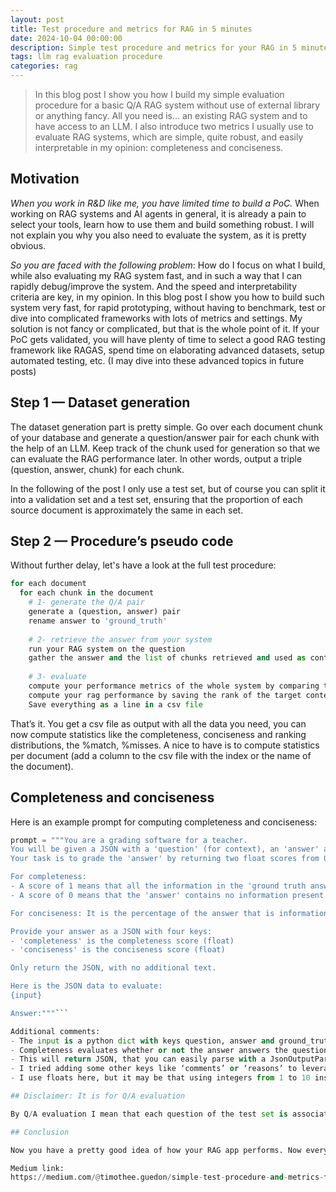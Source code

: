 ```yaml
---
layout: post
title: Test procedure and metrics for RAG in 5 minutes
date: 2024-10-04 00:00:00
description: Simple test procedure and metrics for your RAG in 5 minutes
tags: llm rag evaluation procedure
categories: rag
---
```


> In this blog post I show you how I build my simple evaluation procedure for a basic Q/A RAG system without use of external library or anything fancy. All you need is… an existing RAG system and to have access to an LLM. I also introduce two metrics I usually use to evaluate RAG systems, which are simple, quite robust, and easily interpretable in my opinion: completeness and conciseness.

## Motivation
*When you work in R&D like me, you have limited time to build a PoC.* When working on RAG systems and AI agents in general, it is already a pain to select your tools, learn how to use them and build something robust. I will not explain you why you also need to evaluate the system, as it is pretty obvious.

*So you are faced with the following problem*: How do I focus on what I build, while also evaluating my RAG system fast, and in such a way that I can rapidly debug/improve the system. And the speed and interpretability criteria are key, in my opinion. In this blog post I show you how to build such system very fast, for rapid prototyping, without having to benchmark, test or dive into complicated frameworks with lots of metrics and settings. My solution is not fancy or complicated, but that is the whole point of it. If your PoC gets validated, you will have plenty of time to select a good RAG testing framework like RAGAS, spend time on elaborating advanced datasets, setup automated testing, etc. (I may dive into these advanced topics in future posts)

## Step 1 — Dataset generation

The dataset generation part is pretty simple. Go over each document chunk of your database and generate a question/answer pair for each chunk with the help of an LLM. Keep track of the chunk used for generation so that we can evaluate the RAG performance later. In other words, output a triple (question, answer, chunk) for each chunk.

In the following of the post I only use a test set, but of course you can split it into a validation set and a test set, ensuring that the proportion of each source document is approximately the same in each set.

## Step 2 — Procedure’s pseudo code

Without further delay, let's have a look at the full test procedure:
```python
for each document
  for each chunk in the document
    # 1- generate the Q/A pair
    generate a (question, answer) pair
    rename answer to 'ground_truth'
    
    # 2- retrieve the answer from your system
    run your RAG system on the question
    gather the answer and the list of chunks retrieved and used as context
    
    # 3- evaluate
    compute your performance metrics of the whole system by comparing the answer and the ground_truth
    compute your rag performance by saving the rank of the target context in the contexts list that has been retrieved by your system. If the target context is not there, the rank is set to None or something equivalent.
    Save everything as a line in a csv file
```

That’s it. You get a csv file as output with all the data you need, you can now compute statistics like the completeness, conciseness and ranking distributions, the %match, %misses. A nice to have is to compute statistics per document (add a column to the csv file with the index or the name of the document).

## Completeness and conciseness

Here is an example prompt for computing completeness and conciseness:

```python
prompt = """You are a grading software for a teacher.
You will be given a JSON with a 'question' (for context), an 'answer' and a 'ground truth answer'.
Your task is to grade the 'answer' by returning two float scores from 0 to 1: 'completeness' and 'conciseness'. 

For completeness:
- A score of 1 means that all the information in the 'ground truth answer' can be found in the 'answer'. No matter if the answer contains more information than expected.
- A score of 0 means that the 'answer' contains no information present in the 'ground truth answer'.

For conciseness: It is the percentage of the answer that is information present in the ground truth.

Provide your answer as a JSON with four keys: 
- 'completeness' is the completeness score (float)
- 'conciseness' is the conciseness score (float)

Only return the JSON, with no additional text.

Here is the JSON data to evaluate: 
{input}

Answer:"""```

Additional comments:
- The input is a python dict with keys question, answer and ground_truth_answer. You can pass it as a string using json.dumps
- Completeness evaluates whether or not the answer answers the question, while conciseness answers the question “how much of the answer is actually relevant”. If the completeness is low, then the system had trouble retrieving the relevant documents. If the conciseness is low, and the completeness is high, you are retrieving too much documents. So try to focus on improving the rank of the target document in the set of retrieved documents so that you can reduce the number of documents retrieved and reduce the noise. You could also add a reranker, which is probably a good idea in any RAG system.
- This will return JSON, that you can easily parse with a JsonOutputParser from langchain
- I tried adding some other keys like ‘comments’ or ‘reasons’ to leverage the idea of chain of thoughts, but it did not provide any useful information
- I use floats here, but it may be that using integers from 1 to 10 instead would be more efficient or precise.

## Disclaimer: It is for Q/A evaluation

By Q/A evaluation I mean that each question of the test set is associated to (and can be answered with) one document chunk. Consequently, this evaluation procedure is for Q/A RAG only; Indeed, if you are looking for an answer for which you must gather data from multiple chunks, this procedure would not evaluate that. Still, I believe it is a good starting point when evaluating your RAG, as if you cannot reliably find one document chunk, how could you find multiple target document chunks? You could probably start with this procedure and then add another procedure for more complex use cases.

## Conclusion

Now you have a pretty good idea of how your RAG app performs. Now every time you want to add a document to the knowledge base, add it to the dataset and run the test. You will know how much the addition of the new chunks in the database interferes with the existing documents, and what is the performance of your RAG system on your new document.

Medium link:
https://medium.com/@timothee.guedon/simple-test-procedure-and-metrics-for-your-rag-in-5-minutes-a86b329a5f7a
